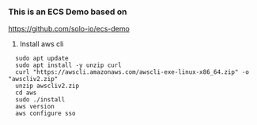 ### This is an ECS Demo based on 
https://github.com/solo-io/ecs-demo

1. Install aws cli

```
  sudo apt update
  sudo apt install -y unzip curl
  curl "https://awscli.amazonaws.com/awscli-exe-linux-x86_64.zip" -o "awscliv2.zip"
  unzip awscliv2.zip 
  cd aws
  sudo ./install 
  aws version
  aws configure sso
```
